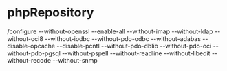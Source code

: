 # phpRepository

/configure --without-openssl --enable-all --without-imap --without-ldap --without-oci8 --without-iodbc --without-pdo-odbc --without-adabas --disable-opcache --disable-pcntl --without-pdo-dblib --without-pdo-oci  --without-pdo-pgsql --without-pspell --without-readline --without-libedit --without-recode --without-snmp
